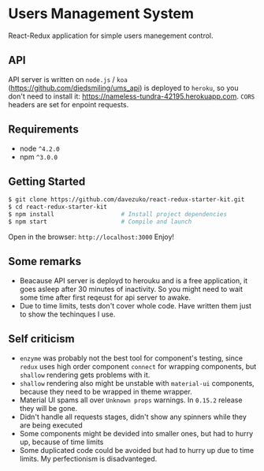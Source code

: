 # Users Management System

React-Redux application for simple users manegement control. 

## API

API server is written on `node.js` / `koa` (https://github.com/diedsmiling/ums_api) is deployed to `heroku`, so you don't need to install it: https://nameless-tundra-42195.herokuapp.com. `CORS` headers are set for enpoint requests.  

## Requirements
* node `^4.2.0`
* npm `^3.0.0`

## Getting Started

```bash
$ git clone https://github.com/davezuko/react-redux-starter-kit.git
$ cd react-redux-starter-kit
$ npm install                   # Install project dependencies
$ npm start                     # Compile and launch
```
Open in the browser: `http://localhost:3000`
Enjoy!

## Some remarks

* Beacause API server is deployd to herouku and is a free application, it goes asleep after 30 minutes of inactivity. So you might need to wait some time after first reqeust for api server to awake. 
* Due to time limits, tests don't cover whole code. Have written them just to show the techinques I use.
 

## Self criticism

* `enzyme` was probably not the best tool for component's testing, since `redux` uses high order component `connect` for wrapping components, but `shallow` rendering gets problems with it. 
* `shallow` rendering also might be unstable with `material-ui` components, because they need to be wrapped in theme wrapper.
* Material UI spams all over `Unknown props` warnings. In `0.15.2` release they will be gone.
* Didn't handle all requests stages, didn't show any spinners while they are being executed
* Some components might be devided into smaller ones, but had to hurry up, because of time limits
* Some duplicated code could be avoided but had to hurry up due to time limits. My perfectionism is disadvanteged. 
